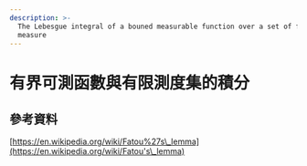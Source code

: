 ```yaml
---
description: >-
  The Lebesgue integral of a bouned measurable function over a set of finite
  measure
---
```


# 有界可測函數與有限測度集的積分



## 參考資料

[https://en.wikipedia.org/wiki/Fatou%27s\_lemma](https://en.wikipedia.org/wiki/Fatou's\_lemma)
